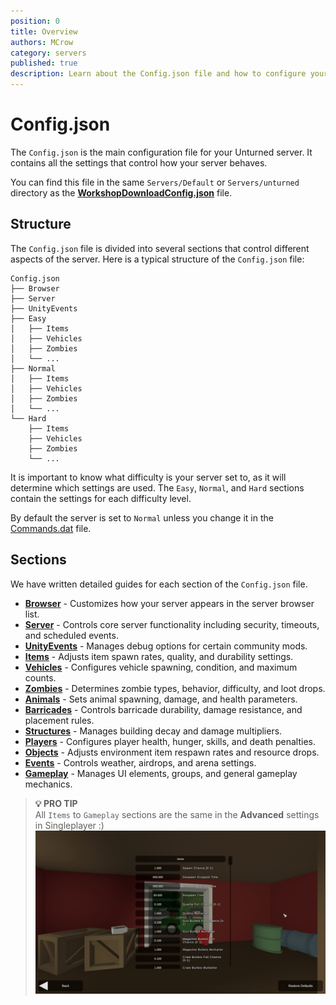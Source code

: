```yaml
---
position: 0
title: Overview
authors: MCrow
category: servers
published: true
description: Learn about the Config.json file and how to configure your Unturned server.
---
```


# Config.json
The `Config.json` is the main configuration file for your Unturned server. It contains all the settings that control how your server behaves. 

You can find this file in the same `Servers/Default` or `Servers/unturned` directory as the **[WorkshopDownloadConfig.json](../unturned-server/workshopdownloadconfig-json)** file. 

## Structure
The `Config.json` file is divided into several sections that control different aspects of the server. Here is a typical structure of the `Config.json` file:
```
Config.json
├── Browser
├── Server
├── UnityEvents
├── Easy
│   ├── Items
│   ├── Vehicles
│   ├── Zombies
│   └── ...
├── Normal
│   ├── Items
│   ├── Vehicles
│   ├── Zombies
│   └── ...
└── Hard
    ├── Items
    ├── Vehicles
    ├── Zombies
    └── ...
```

It is important to know what difficulty is your server set to, as it will determine which settings are used. The `Easy`, `Normal`, and `Hard` sections contain the settings for each difficulty level.

By default the server is set to `Normal` unless you change it in the [Commands.dat](../unturned-server/commands-dat) file.

## Sections
We have written detailed guides for each section of the `Config.json` file.
- **[Browser](browser)** - Customizes how your server appears in the server browser list.
- **[Server](server)** - Controls core server functionality including security, timeouts, and scheduled events.
- **[UnityEvents](unityevents)** - Manages debug options for certain community mods.
- **[Items](items)** - Adjusts item spawn rates, quality, and durability settings.
- **[Vehicles](vehicles)** - Configures vehicle spawning, condition, and maximum counts.
- **[Zombies](zombies)** - Determines zombie types, behavior, difficulty, and loot drops.
- **[Animals](animals)** - Sets animal spawning, damage, and health parameters.
- **[Barricades](barricades)** - Controls barricade durability, damage resistance, and placement rules.
- **[Structures](structures)** - Manages building decay and damage multipliers.
- **[Players](players)** - Configures player health, hunger, skills, and death penalties.
- **[Objects](objects)** - Adjusts environment item respawn rates and resource drops.
- **[Events](events)** - Controls weather, airdrops, and arena settings.
- **[Gameplay](gameplay)** - Manages UI elements, groups, and general gameplay mechanics.

> **💡 PRO TIP**  
> All `Items` to `Gameplay` sections are the same in the **Advanced** settings in Singleplayer :)  
> ![singleplayer advanced settings](assets/singleplayer-advanced-settings.png)